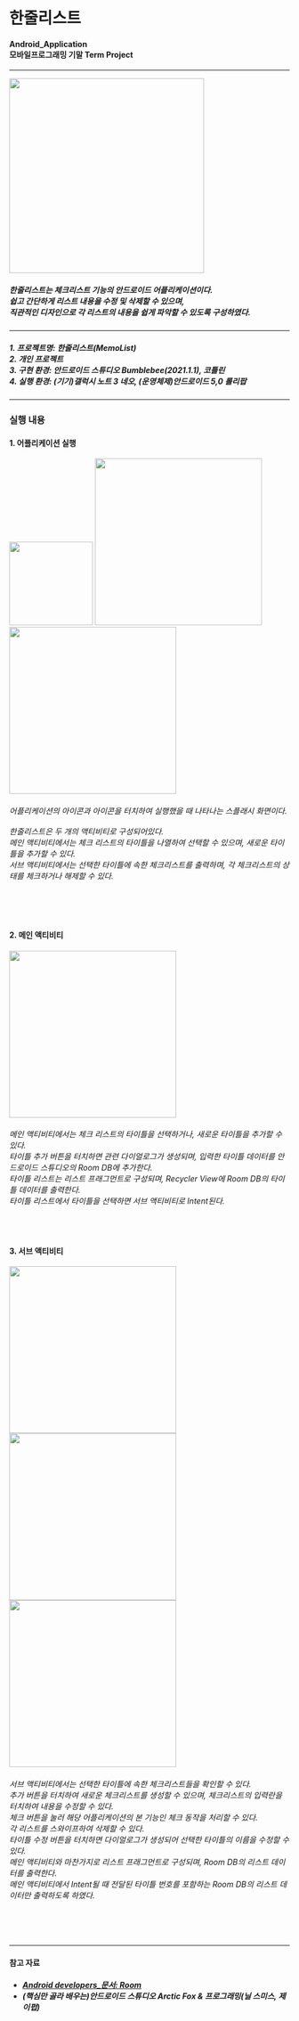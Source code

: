 # 한줄리스트
<h4>
  Android_Application <br>
  모바일프로그래밍 기말 Term Project
</h4>

***

<div>
  <img src="https://user-images.githubusercontent.com/85846475/205834231-e4a29ace-1601-47a5-bb3f-a2e4cf066bc8.gif" height="350">

  <h5>
    한줄리스트는 체크리스트 기능의 안드로이드 어플리케이션이다. <br>
    쉽고 간단하게 리스트 내용을 수정 및 삭제할 수 있으며, <br>
    직관적인 디자인으로 각 리스트의 내용을 쉽게 파악할 수 있도록 구성하였다.
  </h5>
</div>

***

<h5>
  1. 프로젝트명: 한줄리스트(MemoList) <br>
  2. 개인 프로젝트 <br>
  3. 구현 환경: 안드로이드 스튜디오 Bumblebee(2021.1.1), 코틀린 <br>
  4. 실행 환경: (기기)갤럭시 노트 3 네오, (운영체제)안드로이드 5,0 롤리팝
</h5>

***

### 실행 내용

#### 1. 어플리케이션 실행
<div>
  <img src="https://user-images.githubusercontent.com/85846475/205819788-b4f0ed4b-c649-4546-8d75-a52bf4aeca7c.png" height="150">
  <img src="https://user-images.githubusercontent.com/85846475/205837177-e161c916-4a7d-409f-a335-162de1f528a8.png" height="300">
  <img src="https://user-images.githubusercontent.com/85846475/205836306-8b07b023-4a0d-48f1-85bc-5f74b317dc52.gif" height="300">
  <h6>
    어플리케이션의 아이콘과 아이콘을 터치하여 실행했을 때 나타나는 스플래시 화면이다.<br><br>
    한줄리스트은 두 개의 액티비티로 구성되어있다.<br>
    메인 액티비티에서는 체크 리스트의 타이틀을 나열하여 선택할 수 있으며, 새로운 타이틀을 추가할 수 있다.<br>
    서브 액티비티에서는 선택한 타이틀에 속한 체크리스트를 출력하며, 각 체크리스트의 상태를 체크하거나 해제할 수 있다.
  </h6>
</div>
<br><br>

#### 2. 메인 액티비티
<div>
  <img src="https://user-images.githubusercontent.com/85846475/205838309-44694465-0b32-401e-878d-076fb0a4b974.gif" height="300">
  <h6>
    메인 액티비티에서는 체크 리스트의 타이틀을 선택하거나, 새로운 타이틀을 추가할 수 있다.<br>
    타이틀 추가 버튼을 터치하면 관련 다이얼로그가 생성되며, 입력한 타이틀 데이터를 안드로이드 스튜디오의 Room DB에 추가한다.<br>
    타이틀 리스트는 리스트 프래그먼트로 구성되며, Recycler View에 Room DB의 타이틀 데이터를 출력한다.<br>
    타이틀 리스트에서 타이틀을 선택하면 서브 액티비티로 Intent된다.
  </h6>
</div>
<br>

#### 3. 서브 액티비티
<div>
  <img src="https://user-images.githubusercontent.com/85846475/205839561-dd79dd1a-0e05-4c68-880d-d8db3dede726.gif" height="300">
  <img src="https://user-images.githubusercontent.com/85846475/205840169-f87ccbfa-fe8f-40dd-88a1-4f4685d8647a.gif" height="300">
  <img src="https://user-images.githubusercontent.com/85846475/205840340-633371fb-b423-4da9-81a1-94f0603b7582.gif" height="300">
  <h6>
    서브 액티비티에서는 선택한 타이틀에 속한 체크리스트들을 확인할 수 있다.<br>
    추가 버튼을 터치하여 새로운 체크리스트를 생성할 수 있으며, 체크리스트의 입력란을 터치하여 내용을 수정할 수 있다.<br>
    체크 버튼을 눌러 해당 어플리케이션의 본 기능인 체크 동작을 처리할 수 있다.<br>
    각 리스트를 스와이프하여 삭제할 수 있다.<br>
    타이틀 수정 버튼을 터치하면 다이얼로그가 생성되어 선택한 타이틀의 이름을 수정할 수 있다.<br>
    메인 액티비티와 마찬가지로 리스트 프래그먼트로 구성되며, Room DB의 리스트 데이터를 출력한다.<br>
    메인 액티비티에서 Intent될 때 전달된 타이틀 번호를 포함하는 Room DB의 리스트 데이터만 출력하도록 하였다. 
  </h6>
</div>
<br><br>

***
#### 참고 자료
<h5>
  <ul>
    <li><a href="https://developer.android.com/training/data-storage/room?hl=ko">Android developers_문서: Room</a></li>
    <li>(핵심만 골라 배우는)안드로이드 스튜디오 Arctic Fox & 프로그래밍(닐 스미스, 제이펍)</li>
  </ul>
</h5>

